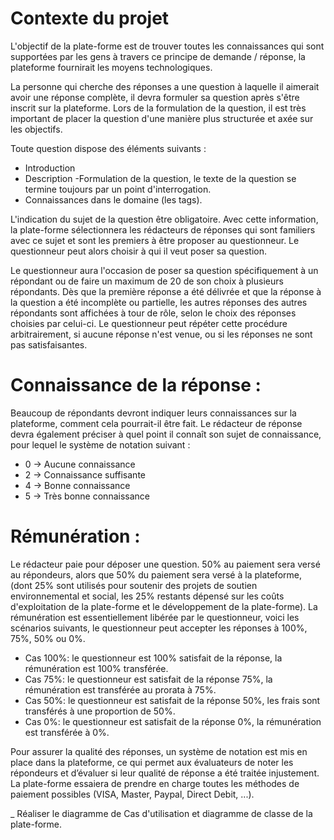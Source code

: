 # Contexte du projet

L'objectif de la plate-forme est de trouver toutes les connaissances qui sont supportées par les gens à travers ce principe de demande / réponse, la plateforme fournirait les moyens technologiques.

La personne qui cherche des réponses a une question à laquelle il aimerait avoir une réponse complète, il devra formuler sa question après s'être inscrit sur la plateforme. Lors de la formulation de la question, il est très important de placer la question d'une manière plus structurée et axée sur les objectifs.

Toute question dispose des éléments suivants : 
- Introduction
- Description
 -Formulation de la question, le texte de la question se termine toujours par un point d'interrogation.
 - Connaissances dans le domaine (les tags).
 
 L'indication du sujet de la question être obligatoire. Avec cette information, la plate-forme sélectionnera les rédacteurs de réponses qui sont familiers avec ce sujet et sont les premiers à être proposer au questionneur. Le questionneur peut alors choisir à qui il veut poser sa question.
 
 Le questionneur aura l'occasion de poser sa question spécifiquement à un répondant ou de faire un maximum de 20 de son choix à plusieurs répondants. Dès que la première réponse a été délivrée et que la réponse à la question a été incomplète ou partielle, les autres réponses des autres répondants sont affichées à tour de rôle, selon le choix des réponses choisies par celui-ci. Le questionneur peut répéter cette procédure arbitrairement, si aucune réponse n'est venue, ou si les réponses ne sont pas satisfaisantes.
 
# Connaissance de la réponse :

Beaucoup de répondants devront indiquer leurs connaissances sur la plateforme, comment cela pourrait-il être fait. Le rédacteur de réponse devra également préciser à quel point il connaît son sujet de connaissance, pour lequel le système de notation suivant :
- 0 -> Aucune connaissance
- 2 -> Connaissance suffisante
- 4 -> Bonne connaissance
- 5 -> Très bonne connaissance

# Rémunération :

Le rédacteur paie pour déposer une question. 50% au paiement sera versé au répondeurs, alors que 50% du paiement sera versé à la plateforme, (dont 25% sont utilisés pour soutenir des projets de soutien environnemental et social, les 25% restants dépensé sur les coûts d'exploitation de la plate-forme et le développement de la plate-forme). La rémunération est essentiellement libérée par le questionneur, voici les scénarios suivants, le questionneur peut accepter les réponses à 100%, 75%, 50% ou 0%.
- Cas 100%: le questionneur est 100% satisfait de la réponse, la rémunération est 100% transférée.
- Cas 75%: le questionneur est satisfait de la réponse 75%, la rémunération est transférée au prorata à 75%. 
- Cas 50%: le questionneur est satisfait de la réponse 50%, les frais sont transférés à une proportion de 50%. 
- Cas 0%: le questionneur est satisfait de la réponse 0%, la rémunération est transférée à 0%.

Pour assurer la qualité des réponses, un système de notation est mis en place dans la plateforme, ce qui permet aux évaluateurs de noter les répondeurs et d’évaluer si leur qualité de réponse a été traitée injustement. La plate-forme essaiera de prendre en charge toutes les méthodes de paiement possibles (VISA, Master, Paypal, Direct Debit, ...).

_ Réaliser le diagramme de Cas d'utilisation et diagramme de classe de la plate-forme.
